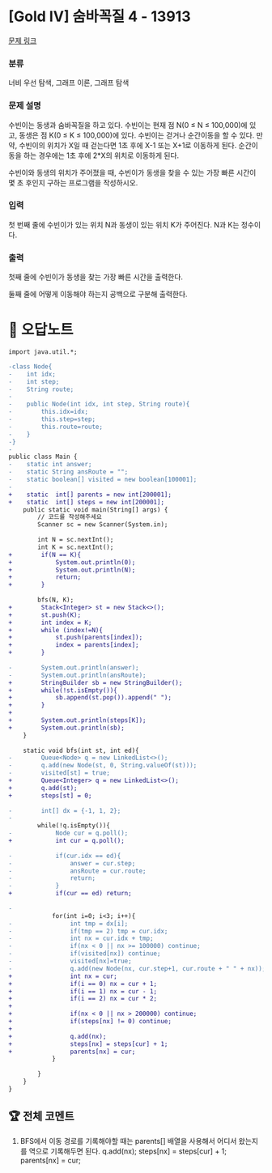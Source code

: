 # [Gold IV] 숨바꼭질 4 - 13913 

[문제 링크](https://www.acmicpc.net/problem/13913) 

### 분류

너비 우선 탐색, 그래프 이론, 그래프 탐색

### 문제 설명

<p>수빈이는 동생과 숨바꼭질을 하고 있다. 수빈이는 현재 점 N(0 ≤ N ≤ 100,000)에 있고, 동생은 점 K(0 ≤ K ≤ 100,000)에 있다. 수빈이는 걷거나 순간이동을 할 수 있다. 만약, 수빈이의 위치가 X일 때 걷는다면 1초 후에 X-1 또는 X+1로 이동하게 된다. 순간이동을 하는 경우에는 1초 후에 2*X의 위치로 이동하게 된다.</p>

<p>수빈이와 동생의 위치가 주어졌을 때, 수빈이가 동생을 찾을 수 있는 가장 빠른 시간이 몇 초 후인지 구하는 프로그램을 작성하시오.</p>

### 입력 

 <p>첫 번째 줄에 수빈이가 있는 위치 N과 동생이 있는 위치 K가 주어진다. N과 K는 정수이다.</p>

### 출력 

 <p>첫째 줄에 수빈이가 동생을 찾는 가장 빠른 시간을 출력한다.</p>

<p>둘째 줄에 어떻게 이동해야 하는지 공백으로 구분해 출력한다.</p>



#  🚀  오답노트 

```diff
import java.util.*;

-class Node{
-    int idx;
-    int step;
-    String route;
-    
-    public Node(int idx, int step, String route){
-        this.idx=idx;
-        this.step=step;
-        this.route=route;
-    }
-}
-
public class Main {
-    static int answer;
-    static String ansRoute = "";
-    static boolean[] visited = new boolean[100001];
-    
+    static  int[] parents = new int[200001];
+    static  int[] steps = new int[200001];
    public static void main(String[] args) {
        // 코드를 작성해주세요
        Scanner sc = new Scanner(System.in);
        
        int N = sc.nextInt();
        int K = sc.nextInt();
+        if(N == K){
+            System.out.println(0);
+            System.out.println(N);
+            return;
+        }
        
        bfs(N, K);
+        Stack<Integer> st = new Stack<>();
+        st.push(K);
+        int index = K;
+        while (index!=N){
+            st.push(parents[index]);
+            index = parents[index];
+        }
        
-        System.out.println(answer);
-        System.out.println(ansRoute);
+        StringBuilder sb = new StringBuilder();
+        while(!st.isEmpty()){
+            sb.append(st.pop()).append(" ");
+        }
+        
+        System.out.println(steps[K]);
+        System.out.println(sb);
    }
    
    static void bfs(int st, int ed){
-        Queue<Node> q = new LinkedList<>();
-        q.add(new Node(st, 0, String.valueOf(st)));
-        visited[st] = true;
+        Queue<Integer> q = new LinkedList<>();
+        q.add(st);
+        steps[st] = 0;
        
-        int[] dx = {-1, 1, 2};
-        
        while(!q.isEmpty()){
-            Node cur = q.poll();
+            int cur = q.poll();
            
-            if(cur.idx == ed){
-                answer = cur.step;
-                ansRoute = cur.route;
-                return;
-            }
+            if(cur == ed) return;
            
-            
            for(int i=0; i<3; i++){
-                int tmp = dx[i];
-                if(tmp == 2) tmp = cur.idx;
-                int nx = cur.idx + tmp;
-                if(nx < 0 || nx >= 100000) continue;
-                if(visited[nx]) continue;
-                visited[nx]=true;
-                q.add(new Node(nx, cur.step+1, cur.route + " " + nx));
+                int nx = cur;
+                if(i == 0) nx = cur + 1;
+                if(i == 1) nx = cur - 1;
+                if(i == 2) nx = cur * 2;
+                
+                if(nx < 0 || nx > 200000) continue;
+                if(steps[nx] != 0) continue;
+                
+                q.add(nx);
+                steps[nx] = steps[cur] + 1;
+                parents[nx] = cur; 
            }
            
        }
    }
}

```


 ## 🏆 전체 코멘트 

1. BFS에서 이동 경로를 기록해야할 때는 parents[] 배열을 사용해서 어디서 왔는지를 역으로 기록해두면 된다.
                q.add(nx);
                steps[nx] = steps[cur] + 1;
                parents[nx] = cur; 